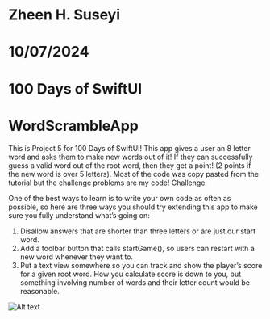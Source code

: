 # Zheen H. Suseyi
# 10/07/2024
# 100 Days of SwiftUI
# WordScrambleApp

This is Project 5 for 100 Days of SwiftUI! This app gives a user an 8 letter word and asks them to make new words out of it! If they can successfully guess a valid word out of the root word, then they get a point! (2 points if the new word is over 5 letters). Most of the code was copy pasted from the tutorial but the challenge problems are my code!
Challenge:


One of the best ways to learn is to write your own code as often as possible, so here are three ways you should try extending this app to make sure you fully understand what’s going on:

 1. Disallow answers that are shorter than three letters or are just our start word.
 2. Add a toolbar button that calls startGame(), so users can restart with a new word whenever they want to.
 3. Put a text view somewhere so you can track and show the player’s score for a given root word. How you calculate score is down to you, but something involving number of words and their letter count would be reasonable.



![Alt text](https://github.com/zheensuseyi/WordSscrambleApp/blob/main/WordScramblegif2-ezgif.com-optimize.gif
)
